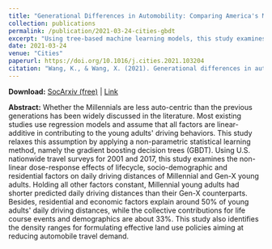 ```yaml
---
title: "Generational Differences in Automobility: Comparing America's Millennials and Gen Xers Using Gradient Boosting Decision Trees"
collection: publications
permalink: /publication/2021-03-24-cities-gbdt
excerpt: "Using tree-based machine learning models, this study examines the non-linear dose-response effects of lifecycle, socio-demographic and residential factors on daily driving distances of Millennial and Gen-X young adults."
date: 2021-03-24
venue: "Cities"
paperurl: https://doi.org/10.1016/j.cities.2021.103204
citation: "Wang, K., & Wang, X. (2021). Generational differences in automobility: Comparing America's Millennials and Gen Xers using gradient boosting decision trees. <i>Cities, 114</i>, 103204."
---
```


**Download:** [SocArxiv (free)](https://osf.io/preprints/socarxiv/n3a9e/) \| [Link](https://doi.org/10.1016/j.cities.2021.103204)

**Abstract:**
Whether the Millennials are less auto-centric than the previous generations has been widely discussed in the literature. Most existing studies use regression models and assume that all factors are linear-additive in contributing to the young adults' driving behaviors. This study relaxes this assumption by applying a non-parametric statistical learning method, namely the gradient boosting decision trees (GBDT). Using U.S. nationwide travel surveys for 2001 and 2017, this study examines the non-linear dose-response effects of lifecycle, socio-demographic and residential factors on daily driving distances of Millennial and Gen-X young adults. Holding all other factors constant, Millennial young adults had shorter predicted daily driving distances than their Gen-X counterparts. Besides, residential and economic factors explain around 50% of young adults' daily driving distances, while the collective contributions for life course events and demographics are about 33%. This study also identifies the density ranges for formulating effective land use policies aiming at reducing automobile travel demand. 
